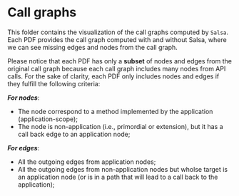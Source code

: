 # Call graphs


This folder contains the visualization of the call graphs computed by `Salsa`.
Each PDF provides the call graph computed with and without Salsa, where we can see missing edges and nodes from the call graph.

Please notice that each PDF has only a **subset** of nodes and edges from the original call graph because each call graph includes many nodes from API calls.
For the sake of clarity, each PDF only includes nodes and edges if they fulfill the following criteria:

***For nodes***: 

- The node correspond to a method implemented by the application (application-scope);
- The node is non-application (i.e., primordial or extension), but it has a call back edge to an application node;


***For edges***: 
- All the outgoing edges from application nodes;
- All the outgoing edges from non-application nodes but wholse target is an application node (or is in a path that will lead to a call back to the application);


